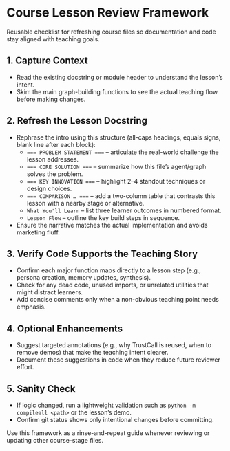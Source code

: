 # Course Lesson Review Framework

Reusable checklist for refreshing course files so documentation and code stay aligned with teaching goals.

## 1. Capture Context
- Read the existing docstring or module header to understand the lesson’s intent.
- Skim the main graph-building functions to see the actual teaching flow before making changes.

## 2. Refresh the Lesson Docstring
- Rephrase the intro using this structure (all-caps headings, equals signs, blank line after each block):
  - `=== PROBLEM STATEMENT ===` – articulate the real-world challenge the lesson addresses.
  - `=== CORE SOLUTION ===` – summarize how this file’s agent/graph solves the problem.
  - `=== KEY INNOVATION ===` – highlight 2–4 standout techniques or design choices.
  - `=== COMPARISON … ===` – add a two-column table that contrasts this lesson with a nearby stage or alternative.
  - `What You'll Learn` – list three learner outcomes in numbered format.
  - `Lesson Flow` – outline the key build steps in sequence.
- Ensure the narrative matches the actual implementation and avoids marketing fluff.

## 3. Verify Code Supports the Teaching Story
- Confirm each major function maps directly to a lesson step (e.g., persona creation, memory updates, synthesis).
- Check for any dead code, unused imports, or unrelated utilities that might distract learners.
- Add concise comments only when a non-obvious teaching point needs emphasis.

## 4. Optional Enhancements
- Suggest targeted annotations (e.g., why TrustCall is reused, when to remove demos) that make the teaching intent clearer.
- Document these suggestions in code when they reduce future reviewer effort.

## 5. Sanity Check
- If logic changed, run a lightweight validation such as `python -m compileall <path>` or the lesson’s demo.
- Confirm git status shows only intentional changes before committing.

Use this framework as a rinse-and-repeat guide whenever reviewing or updating other course-stage files.
